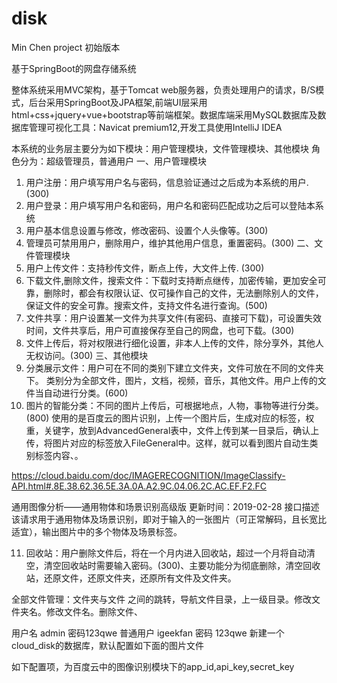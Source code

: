 # disk
Min Chen project 初始版本

基于SpringBoot的网盘存储系统

整体系统采用MVC架构，基于Tomcat web服务器，负责处理用户的请求，B/S模式，后台采用SpringBoot及JPA框架,前端UI层采用html+css+jquery+vue+bootstrap等前端框架。数据库端采用MySQL数据库及数据库管理可视化工具：Navicat premium12,开发工具使用IntelliJ IDEA

本系统的业务层主要分为如下模块：用户管理模块，文件管理模块、其他模块
角色分为：超级管理员，普通用户
一、用户管理模块
1.	用户注册：用户填写用户名与密码，信息验证通过之后成为本系统的用户. (300)
2.	用户登录：用户填写用户名和密码，用户名和密码匹配成功之后可以登陆本系统
3.	用户基本信息设置与修改，修改密码、设置个人头像等。(300)
4.	管理员可禁用用户，删除用户，维护其他用户信息，重置密码。(300)
二、文件管理模块
5.	用户上传文件：支持秒传文件，断点上传，大文件上传. (300)
6.	下载文件,删除文件，搜索文件：下载时支持断点继传，加密传输，更加安全可靠，删除时，都会有权限认证、仅可操作自己的文件，无法删除别人的文件，保证文件的安全可靠。搜索文件，支持文件名进行查询。(500)
7.	文件共享：用户设置某一文件为共享文件(有密码、直接可下载)，可设置失效时间，文件共享后，用户可直接保存至自己的网盘，也可下载。(300)
8.	文件上传后，将对权限进行细化设置，非本人上传的文件，除分享外，其他人无权访问。(300)
三、其他模块
9.	分类展示文件：用户可在不同的类别下建立文件夹，文件可放在不同的文件夹下。
类别分为全部文件，图片，文档，视频，音乐，其他文件。用户上传的文件当自动进行分类。(600)
10.	图片的智能分类：不同的图片上传后，可根据地点，人物，事物等进行分类。(800) 使用的是百度云的图片识别，上传一个图片后，生成对应的标签，权重，关键字，放到AdvancedGeneral表中，文件上传到某一目录后，确认上传，将图片对应的标签放入FileGeneral中。这样，就可以看到图片自动生类别标签内容、。

https://cloud.baidu.com/doc/IMAGERECOGNITION/ImageClassify-API.html#.8E.38.62.36.5E.3A.0A.A2.9C.04.06.2C.AC.EF.F2.FC

通用图像分析——通用物体和场景识别高级版
更新时间：2019-02-28
接口描述
该请求用于通用物体及场景识别，即对于输入的一张图片（可正常解码，且长宽比适宜），输出图片中的多个物体及场景标签。
 

11.	回收站：用户删除文件后，将在一个月内进入回收站，超过一个月将自动清空，清空回收站时需要输入密码。(300)、主要功能分为彻底删除，清空回收站，还原文件，还原文件夹，还原所有文件及文件夹。

全部文件管理：文件夹与文件 之间的跳转，导航文件目录，上一级目录。修改文件夹名。修改文件名。删除文件、

用户名 admin 密码123qwe
普通用户 igeekfan 密码 123qwe
新建一个cloud_disk的数据库，默认配置如下面的图片文件
 
如下配置项，为百度云中的图像识别模块下的app_id,api_key,secret_key
